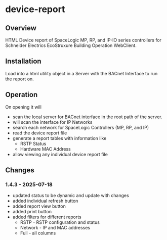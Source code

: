 # device-report

## Overview

HTML Device report of SpaceLogic MP, RP, and IP-IO series controllers for Schneider Electrics EcoStruxure Building Operation WebClient.

## Installation

Load into a html utility object in a Server with the BACnet Interface to run the report on. 

## Operation

On opening it will 
* scan the local server for BACnet interface in the root path of the server. 
* will scan the interface for IP Networks 
* search each network for SpaceLogic Controllers (MP, RP,  and IP)
* read the device report file
* generate a report tables with information like
  * RSTP Status
  * Hardware MAC Address
* allow viewing any individual device report file

## Changes

### 1.4.3 - 2025-07-18

* updated status to be dynamic and update with changes
* added individual refresh button
* added report view button
* added print button
* added filters for different reports
  * RSTP - RSTP configuration and status
  * Network - IP and MAC addresses
  * Full - all columns
